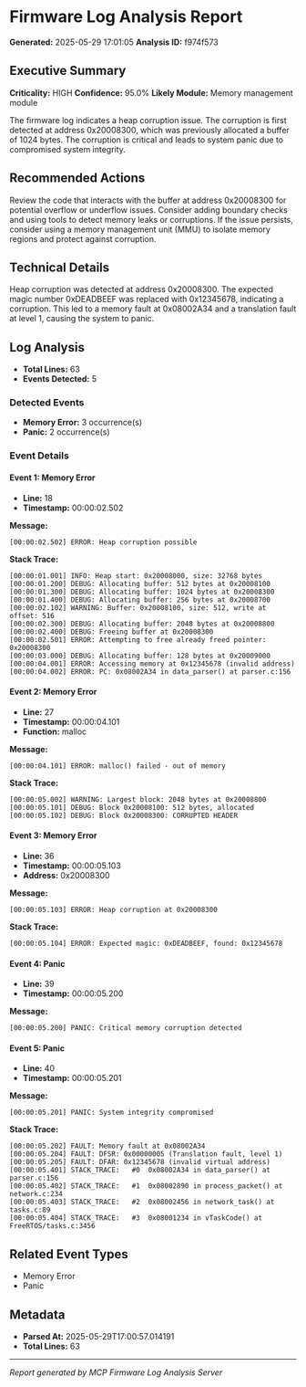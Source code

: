 # Firmware Log Analysis Report

**Generated:** 2025-05-29 17:01:05
**Analysis ID:** f974f573

## Executive Summary

**Criticality:** HIGH
**Confidence:** 95.0%
**Likely Module:** Memory management module

The firmware log indicates a heap corruption issue. The corruption is first detected at address 0x20008300, which was previously allocated a buffer of 1024 bytes. The corruption is critical and leads to system panic due to compromised system integrity.

## Recommended Actions

Review the code that interacts with the buffer at address 0x20008300 for potential overflow or underflow issues. Consider adding boundary checks and using tools to detect memory leaks or corruptions. If the issue persists, consider using a memory management unit (MMU) to isolate memory regions and protect against corruption.

## Technical Details

Heap corruption was detected at address 0x20008300. The expected magic number 0xDEADBEEF was replaced with 0x12345678, indicating a corruption. This led to a memory fault at 0x08002A34 and a translation fault at level 1, causing the system to panic.

## Log Analysis

- **Total Lines:** 63
- **Events Detected:** 5

### Detected Events

- **Memory Error:** 3 occurrence(s)
- **Panic:** 2 occurrence(s)

### Event Details

#### Event 1: Memory Error

- **Line:** 18
- **Timestamp:** 00:00:02.502

**Message:**
```
[00:00:02.502] ERROR: Heap corruption possible
```

**Stack Trace:**
```
[00:00:01.001] INFO: Heap start: 0x20008000, size: 32768 bytes
[00:00:01.200] DEBUG: Allocating buffer: 512 bytes at 0x20008100
[00:00:01.300] DEBUG: Allocating buffer: 1024 bytes at 0x20008300
[00:00:01.400] DEBUG: Allocating buffer: 256 bytes at 0x20008700
[00:00:02.102] WARNING: Buffer: 0x20008100, size: 512, write at offset: 516
[00:00:02.300] DEBUG: Allocating buffer: 2048 bytes at 0x20008800
[00:00:02.400] DEBUG: Freeing buffer at 0x20008300
[00:00:02.501] ERROR: Attempting to free already freed pointer: 0x20008300
[00:00:03.000] DEBUG: Allocating buffer: 128 bytes at 0x20009000
[00:00:04.001] ERROR: Accessing memory at 0x12345678 (invalid address)
[00:00:04.002] ERROR: PC: 0x08002A34 in data_parser() at parser.c:156
```

#### Event 2: Memory Error

- **Line:** 27
- **Timestamp:** 00:00:04.101
- **Function:** malloc

**Message:**
```
[00:00:04.101] ERROR: malloc() failed - out of memory
```

**Stack Trace:**
```
[00:00:05.002] WARNING: Largest block: 2048 bytes at 0x20008800
[00:00:05.101] DEBUG: Block 0x20008100: 512 bytes, allocated
[00:00:05.102] DEBUG: Block 0x20008300: CORRUPTED HEADER
```

#### Event 3: Memory Error

- **Line:** 36
- **Timestamp:** 00:00:05.103
- **Address:** 0x20008300

**Message:**
```
[00:00:05.103] ERROR: Heap corruption at 0x20008300
```

**Stack Trace:**
```
[00:00:05.104] ERROR: Expected magic: 0xDEADBEEF, found: 0x12345678
```

#### Event 4: Panic

- **Line:** 39
- **Timestamp:** 00:00:05.200

**Message:**
```
[00:00:05.200] PANIC: Critical memory corruption detected
```

#### Event 5: Panic

- **Line:** 40
- **Timestamp:** 00:00:05.201

**Message:**
```
[00:00:05.201] PANIC: System integrity compromised
```

**Stack Trace:**
```
[00:00:05.202] FAULT: Memory fault at 0x08002A34
[00:00:05.204] FAULT: DFSR: 0x00000005 (Translation fault, level 1)
[00:00:05.205] FAULT: DFAR: 0x12345678 (invalid virtual address)
[00:00:05.401] STACK_TRACE:   #0  0x08002A34 in data_parser() at parser.c:156
[00:00:05.402] STACK_TRACE:   #1  0x08002890 in process_packet() at network.c:234
[00:00:05.403] STACK_TRACE:   #2  0x08002456 in network_task() at tasks.c:89
[00:00:05.404] STACK_TRACE:   #3  0x08001234 in vTaskCode() at FreeRTOS/tasks.c:3456
```

## Related Event Types

- Memory Error
- Panic

## Metadata

- **Parsed At:** 2025-05-29T17:00:57.014191
- **Total Lines:** 63

---
*Report generated by MCP Firmware Log Analysis Server*